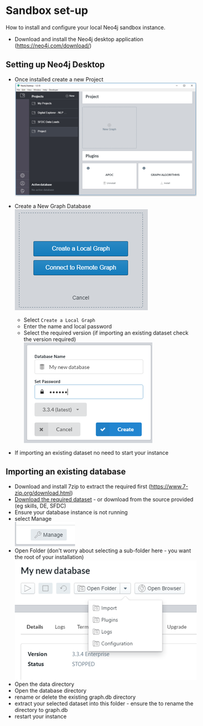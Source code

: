 # Sandbox set-up

How to install and configure your local Neo4j sandbox instance.

- Download and install the Neo4j desktop application (https://neo4j.com/download/)


## Setting up Neo4j Desktop

- Once installed create a new Project<br>
![Step1](images/step1.PNG)

- Create a New Graph Database<br>
![Step2](images/step2.PNG)
     - Select `Create a Local Graph`
     - Enter the name and local password
     - Select the required version (if importing an existing dataset check the version required)<br>
     ![Step3](images/step3.PNG)

- If importing an existing dataset no need to start your instance


## Importing an existing database

- Download and install 7zip to extract the required first (https://www.7-zip.org/download.html)
- [Download the required dataset](../datasets.md) 
      - or download from the source provided (eg skills, DE, SFDC)
- Ensure your database instance is not running
- select Manage<br>
![Step4](images/step4.PNG)<br>
- Open Folder (don't worry about selecting a sub-folder here - you want the root of your installation)<br>
![Step5](images/step5.PNG)<br>
- Open the data directory
- Open the database directory
- rename or delete the existing graph.db directory
- extract your selected dataset into this folder
      - ensure the to rename the directory to graph.db
- restart your instance
